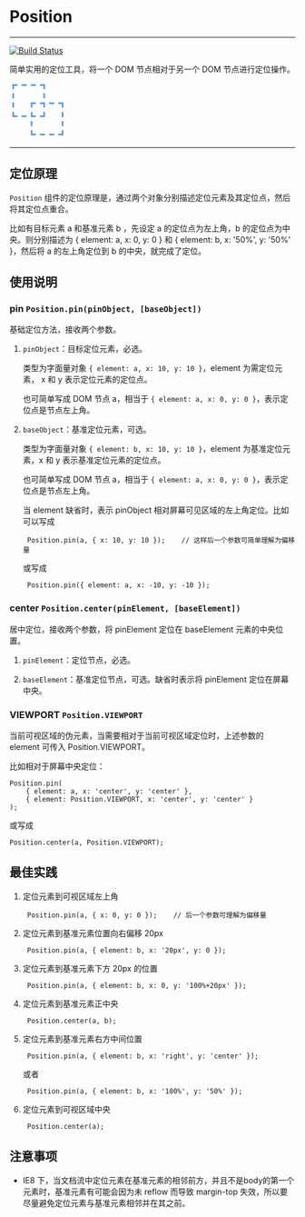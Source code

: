 # Position

---

[![Build Status](https://travis-ci.org/aralejs/position.png)](https://travis-ci.org/aralejs/position)

简单实用的定位工具，将一个 DOM 节点相对于另一个 DOM 节点进行定位操作。


<span style="font-size:100px;line-height:1;color:#619EE8;">⿻</span>

---

## 定位原理

`Position` 组件的定位原理是，通过两个对象分别描述定位元素及其定位点，然后将其定位点重合。

比如有目标元素 a 和基准元素 b ，先设定 a 的定位点为左上角，b 的定位点为中央。则分别描述为 { element: a, x: 0, y: 0 } 和 { element: b, x: '50%', y: '50%' }，然后将 a 的左上角定位到 b 的中央，就完成了定位。


## 使用说明

### pin `Position.pin(pinObject, [baseObject])`

基础定位方法，接收两个参数。

1. `pinObject`：目标定位元素，必选。

    类型为字面量对象 `{ element: a, x: 10, y: 10 }`，element 为需定位元素， x 和 y 表示定位元素的定位点。
    
    也可简单写成 DOM 节点 a，相当于 `{ element: a, x: 0, y: 0 }`，表示定位点是节点左上角。
    
2. `baseObject`：基准定位元素，可选。

    类型为字面量对象 `{ element: b, x: 10, y: 10 }`，element 为基准定位元素，x 和 y 表示基准定位元素的定位点。
    
    也可简单写成 DOM 节点 a，相当于 `{ element: a, x: 0, y: 0 }`，表示定位点是节点左上角。
    
    当 element 缺省时，表示 pinObject 相对屏幕可见区域的左上角定位。比如可以写成
        
        Position.pin(a, { x: 10, y: 10 });    // 这样后一个参数可简单理解为偏移量
        
    或写成
        
        Position.pin({ element: a, x: -10, y: -10 });


### center `Position.center(pinElement, [baseElement])`

居中定位，接收两个参数，将 pinElement 定位在 baseElement 元素的中央位置。

1. `pinElement`：定位节点，必选。

2. `baseElement`：基准定位节点，可选。缺省时表示将 pinElement 定位在屏幕中央。


### VIEWPORT `Position.VIEWPORT`

当前可视区域的伪元素，当需要相对于当前可视区域定位时，上述参数的 element 可传入 Position.VIEWPORT。

比如相对于屏幕中央定位：

    Position.pin(
        { element: a, x: 'center', y: 'center' }, 
        { element: Position.VIEWPORT, x: 'center', y: 'center' }
    );

或写成

    Position.center(a, Position.VIEWPORT);


## 最佳实践

1. 定位元素到可视区域左上角

        Position.pin(a, { x: 0, y: 0 });    // 后一个参数可理解为偏移量

2. 定位元素到基准元素位置向右偏移 20px
    
        Position.pin(a, { element: b, x: '20px', y: 0 });

3. 定位元素到基准元素下方 20px 的位置
    
        Position.pin(a, { element: b, x: 0, y: '100%+20px' });

4. 定位元素到基准元素正中央

        Position.center(a, b);
    
5. 定位元素到基准元素右方中间位置
    
        Position.pin(a, { element: b, x: 'right', y: 'center' });
    
    或者
    
        Position.pin(a, { element: b, x: '100%', y: '50%' });

6. 定位元素到可视区域中央

        Position.center(a);


## 注意事项

 - IE8 下，当文档流中定位元素在基准元素的相邻前方，并且不是body的第一个元素时，基准元素有可能会因为未 reflow 而导致 margin-top 失效，所以要尽量避免定位元素与基准元素相邻并在其之前。

